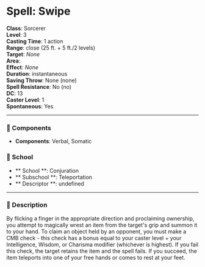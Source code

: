 
# Spell: Swipe
**Class**: Sorcerer  
**Level**: 3  
**Casting Time**: 1 action  
**Range**: close (25 ft. + 5 ft./2 levels)  
**Target**: _None_  
**Area**:   
**Effect**: _None_  
**Duration**: instantaneous  
**Saving Throw**: None (none)  
**Spell Resistance**: No (no)  
**DC**: 13  
**Caster Level**: 1  
**Spontaneous**: Yes

---

### 🔮 Components
- **Components**: Verbal, Somatic

### 🏫 School
- ** School **: Conjuration
- ** Subschool **: Teleportation
- ** Descriptor **: undefined
---

### 📜 Description
By flicking a finger in the appropriate direction and proclaiming ownership, you attempt to magically wrest an item from the target's grip and summon it to your hand. To claim an object held by an opponent, you must make a CMB check - this check has a bonus equal to your caster level + your Intelligence, Wisdom, or Charisma modifier (whichever is highest). If you fail this check, the target retains the item and the spell fails. If you succeed, the item teleports into one of your free hands or comes to rest at your feet.
